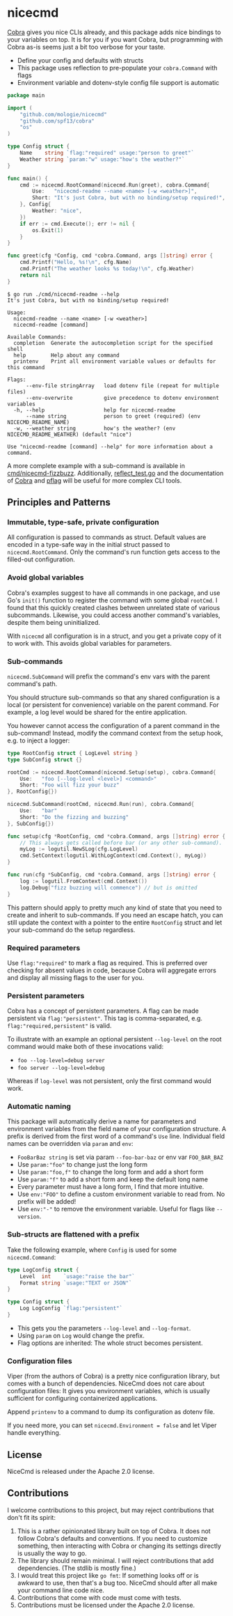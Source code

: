 nicecmd
=======

[Cobra](https://cobra.dev/) gives you nice CLIs already, and this package adds
nice bindings to your variables on top. It is for you if you want Cobra, but
programming with Cobra as-is seems just a bit too verbose for your taste.

* Define your config and defaults with structs
* This package uses reflection to pre-populate your `cobra.Command` with flags
* Environment variable and dotenv-style config file support is automatic

```go
package main

import (
	"github.com/mologie/nicecmd"
	"github.com/spf13/cobra"
	"os"
)

type Config struct {
	Name    string `flag:"required" usage:"person to greet"`
	Weather string `param:"w" usage:"how's the weather?"`
}

func main() {
	cmd := nicecmd.RootCommand(nicecmd.Run(greet), cobra.Command{
		Use:   "nicecmd-readme --name <name> [-w <weather>]",
		Short: "It's just Cobra, but with no binding/setup required!",
	}, Config{
		Weather: "nice",
	})
	if err := cmd.Execute(); err != nil {
		os.Exit(1)
	}
}

func greet(cfg *Config, cmd *cobra.Command, args []string) error {
	cmd.Printf("Hello, %s!\n", cfg.Name)
	cmd.Printf("The weather looks %s today!\n", cfg.Weather)
	return nil
}
```

```text
$ go run ./cmd/nicecmd-readme --help
It's just Cobra, but with no binding/setup required!

Usage:
  nicecmd-readme --name <name> [-w <weather>]
  nicecmd-readme [command]

Available Commands:
  completion  Generate the autocompletion script for the specified shell
  help        Help about any command
  printenv    Print all environment variable values or defaults for this command

Flags:
      --env-file stringArray   load dotenv file (repeat for multiple files)
      --env-overwrite          give precedence to dotenv environment variables
  -h, --help                   help for nicecmd-readme
      --name string            person to greet (required) (env NICECMD_README_NAME)
  -w, --weather string         how's the weather? (env NICECMD_README_WEATHER) (default "nice")

Use "nicecmd-readme [command] --help" for more information about a command.
```

A more complete example with a sub-command is available in [cmd/nicecmd-fizzbuzz](cmd/nicecmd-fizzbuzz).
Additionally, [reflect_test.go](reflect_test.go) and the documentation of
[Cobra](https://pkg.go.dev/github.com/spf13/cobra) and
[pflag](https://pkg.go.dev/github.com/spf13/pflag) will be useful for more complex CLI tools.

Principles and Patterns
-----------------------

### Immutable, type-safe, private configuration

All configuration is passed to commands as struct. Default values are encoded in a type-safe way in
the initial struct passed to `nicecmd.RootCommand`. Only the command's run function gets access to
the filled-out configuration.

### Avoid global variables

Cobra's examples suggest to have all commands in one package, and use Go's `init()` function to
register the command with some global `rootCmd`. I found that this quickly created clashes between
unrelated state of various subcommands. Likewise, you could access another command's variables,
despite them being uninitialized.

With `nicecmd` all configuration is in a struct, and you get a private copy of it to work with.
This avoids global variables for parameters.

### Sub-commands

`nicecmd.SubCommand` will prefix the command's env vars with the parent command's path.

You should structure sub-commands so that any shared configuration is a local (or persistent for
convenience) variable on the parent command. For example, a log level would be shared for the
entire application.

You however cannot access the configuration of a parent command in the sub-command! Instead, modify
the command context from the setup hook, e.g. to inject a logger:

```go
type RootConfig struct { LogLevel string }
type SubConfig struct {}

rootCmd := nicecmd.RootCommand(nicecmd.Setup(setup), cobra.Command{
	Use:   "foo [--log-level <level>] <command>"
	Short: "Foo will fizz your buzz"
}, RootConfig{})

nicecmd.SubCommand(rootCmd, nicecmd.Run(run), cobra.Command{
	Use:   "bar"
	Short: "Do the fizzing and buzzing"
}, SubConfig{})

func setup(cfg *RootConfig, cmd *cobra.Command, args []string) error {
	// This always gets called before bar (or any other sub-command).
	myLog := logutil.NewSLog(cfg.LogLevel)
	cmd.SetContext(logutil.WithLogContext(cmd.Context(), myLog))
}

func run(cfg *SubConfig, cmd *cobra.Command, args []string) error {
	log := logutil.FromContext(cmd.Context())
	log.Debug("fizz buzzing will commence") // but is omitted
}
```

This pattern should apply to pretty much any kind of state that you need to create and inherit to
sub-commands. If you need an escape hatch, you can still update the context with a pointer to the
entire `RootConfig` struct and let your sub-command do the setup regardless.

### Required parameters

Use `flag:"required"` to mark a flag as required. This is preferred over checking for absent values
in code, because Cobra will aggregate errors and display all missing flags to the user for you.

### Persistent parameters

Cobra has a concept of persistent parameters. A flag can be made persistent via `flag:"persistent"`.
This tag is comma-separated, e.g. `flag:"required,persistent"` is valid.

To illustrate with an example an optional persistent `--log-level` on the root command would make
both of these invocations valid:

* `foo --log-level=debug server`
* `foo server --log-level=debug`

Whereas if `log-level` was not persistent, only the first command would work.

### Automatic naming

This package will automatically derive a name for parameters and environment variables from the
field name of your configuration structure. A prefix is derived from the first word of a command's
`Use` line. Individual field names can be overridden via `param` and `env`:

* `FooBarBaz string` is set via param `--foo-bar-baz` or env var `FOO_BAR_BAZ`
* Use `param:"foo"` to change just the long form
* Use `param:"foo,f"` to change the long form and add a short form
* Use `param:"f"` to add a short form and keep the default long name
* Every parameter must have a long form, I find that more intuitive.
* Use `env:"FOO"` to define a custom environment variable to read from. No prefix will be added!
* Use `env:"-"` to remove the environment variable. Useful for flags like `--version`.

### Sub-structs are flattened with a prefix

Take the following example, where `Config` is used for some `nicecmd.Command`:

```go
type LogConfig struct {
	Level  int    `usage:"raise the bar"`
	Format string `usage:"TEXT or JSON"`
}

type Config struct {
	Log LogConfig `flag:"persistent"`
}
```

* This gets you the parameters `--log-level` and `--log-format`.
* Using `param` on `Log` would change the prefix.
* Flag options are inherited: The whole struct becomes persistent.

### Configuration files

Viper (from the authors of Cobra) is a pretty nice configuration library, but comes with a bunch of
dependencies. NiceCmd does not care about configuration files: It gives you environment variables,
which is usually sufficient for configuring containerized applications.

Append `printenv` to a command to dump its configuration as dotenv file.

If you need more, you can set `nicecmd.Environment = false` and let Viper handle everything.

License
-------

NiceCmd is released under the Apache 2.0 license.

Contributions
-------------

I welcome contributions to this project, but may reject contributions that don't fit its spirit:

1. This is a rather opinionated library built on top of Cobra. It does not follow Cobra's defaults and conventions. If you need to customize something, then interacting with Cobra or changing its settings directly is usually the way to go.
2. The library should remain minimal. I will reject contributions that add dependencies. (The stdlib is mostly fine.)
3. I would treat this project like `go fmt`: If something looks off or is awkward to use, then that's a bug too. NiceCmd should after all make your command line code nice.
4. Contributions that come with code must come with tests.
5. Contributions must be licensed under the Apache 2.0 license.
